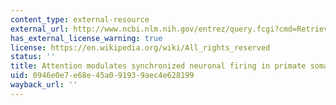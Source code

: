 ```yaml
---
content_type: external-resource
external_url: http://www.ncbi.nlm.nih.gov/entrez/query.fcgi?cmd=Retrieve&db=PubMed&dopt=Citation&list_uids=10724171
has_external_license_warning: true
license: https://en.wikipedia.org/wiki/All_rights_reserved
status: ''
title: Attention modulates synchronized neuronal firing in primate somatosensory cortex
uid: 0946e0e7-e68e-45a0-9193-9aec4e628199
wayback_url: ''
---
```

